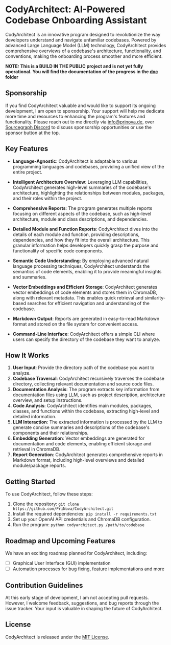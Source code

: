 # CodyArchitect: AI-Powered Codebase Onboarding Assistant

CodyArchitect is an innovative program designed to revolutionize the way developers understand and navigate unfamiliar codebases. Powered by advanced Large Language Model (LLM) technology, CodyArchitect provides comprehensive overviews of a codebase's architecture, functionality, and conventions, making the onboarding process smoother and more efficient.

**NOTE: This is a BUILD IN THE PUBLIC project and is not yet fully operational. You will find the documentation of the progress in the [doc](/docs/) folder**

## Sponsorship

If you find CodyArchitect valuable and would like to support its ongoing development, I am open to sponsorship. Your support will help me dedicate more time and resources to enhancing the program's features and functionality. Please reach out to me directly via [info@prinova.de](mailto:info@prinova.de?subject=Sponsorship%20CodyArchitect), over [Sourcegraph Discord](https://discord.gg/QVH2hc7a) to discuss sponsorship opportunities or use the sponsor button at the top.

## Key Features

- **Language-Agnostic**: CodyArchitect is adaptable to various programming languages and codebases, providing a unified view of the entire project.

- **Intelligent Architecture Overview**: Leveraging LLM capabilities, CodyArchitect generates high-level summaries of the codebase's architecture, highlighting the relationships between modules, packages, and their roles within the project.

- **Comprehensive Reports**: The program generates multiple reports focusing on different aspects of the codebase, such as high-level architecture, module and class descriptions, and dependencies.

- **Detailed Module and Function Reports**: CodyArchitect dives into the details of each module and function, providing descriptions, dependencies, and how they fit into the overall architecture. This granular information helps developers quickly grasp the purpose and functionality of specific code components.

- **Semantic Code Understanding**: By employing advanced natural language processing techniques, CodyArchitect understands the semantics of code elements, enabling it to provide meaningful insights and summaries.

- **Vector Embeddings and Efficient Storage**: CodyArchitect generates vector embeddings of code elements and stores them in ChromaDB, along with relevant metadata. This enables quick retrieval and similarity-based searches for efficient navigation and understanding of the codebase.

- **Markdown Output**: Reports are generated in easy-to-read Markdown format and stored on the file system for convenient access.

- **Command-Line Interface**: CodyArchitect offers a simple CLI where users can specify the directory of the codebase they want to analyze.

## How It Works

1. **User Input**: Provide the directory path of the codebase you want to analyze.
2. **Codebase Traversal**: CodyArchitect recursively traverses the codebase directory, collecting relevant documentation and source code files.
3. **Documentation Analysis**: The program extracts key information from documentation files using LLM, such as project description, architecture overview, and setup instructions.
4. **Code Analysis**: CodyArchitect identifies main modules, packages, classes, and functions within the codebase, extracting high-level and detailed information.
5. **LLM Interaction**: The extracted information is processed by the LLM to generate concise summaries and descriptions of the codebase's components and their relationships.
6. **Embedding Generation**: Vector embeddings are generated for documentation and code elements, enabling efficient storage and retrieval in ChromaDB.
7. **Report Generation**: CodyArchitect generates comprehensive reports in Markdown format, including high-level overviews and detailed module/package reports.

## Getting Started

To use CodyArchitect, follow these steps:

1. Clone the repository: `git clone https://github.com/PriNova/CodyArchitect.git`
2. Install the required dependencies: `pip install -r requirements.txt`
3. Set up your OpenAI API credentials and ChromaDB configuration.
4. Run the program: `python codyarchitect.py /path/to/codebase`

## Roadmap and Upcoming Features

We have an exciting roadmap planned for CodyArchitect, including:

- [ ] Graphical User Interface (GUI) implementation
- [ ] Automation processes for bug fixing, feature implementations and more

## Contribution Guidelines

At this early stage of development, I am not accepting pull requests. However, I welcome feedback, suggestions, and bug reports through the issue tracker. Your input is valuable in shaping the future of CodyArchitect.

## License

CodyArchitect is released under the [MIT License](LICENSE).
